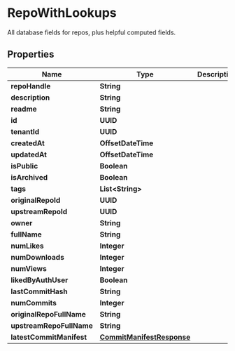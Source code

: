 

# RepoWithLookups

All database fields for repos, plus helpful computed fields.

## Properties

| Name | Type | Description | Notes |
|------------ | ------------- | ------------- | -------------|
|**repoHandle** | **String** |  |  |
|**description** | **String** |  |  [optional] |
|**readme** | **String** |  |  [optional] |
|**id** | **UUID** |  |  |
|**tenantId** | **UUID** |  |  |
|**createdAt** | **OffsetDateTime** |  |  |
|**updatedAt** | **OffsetDateTime** |  |  |
|**isPublic** | **Boolean** |  |  |
|**isArchived** | **Boolean** |  |  |
|**tags** | **List&lt;String&gt;** |  |  |
|**originalRepoId** | **UUID** |  |  [optional] |
|**upstreamRepoId** | **UUID** |  |  [optional] |
|**owner** | **String** |  |  |
|**fullName** | **String** |  |  |
|**numLikes** | **Integer** |  |  |
|**numDownloads** | **Integer** |  |  |
|**numViews** | **Integer** |  |  |
|**likedByAuthUser** | **Boolean** |  |  [optional] |
|**lastCommitHash** | **String** |  |  [optional] |
|**numCommits** | **Integer** |  |  |
|**originalRepoFullName** | **String** |  |  [optional] |
|**upstreamRepoFullName** | **String** |  |  [optional] |
|**latestCommitManifest** | [**CommitManifestResponse**](CommitManifestResponse.md) |  |  [optional] |




